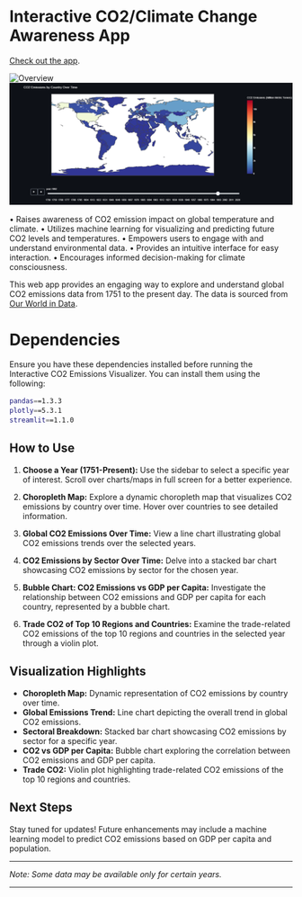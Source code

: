 # Interactive CO2/Climate Change Awareness App
[Check out the app](https://carbon.streamlit.app/).


![Overview]()
![Map](https://github.com/aianis/carbon-emissons-visualizer/blob/main/Files/maps.png)





• Raises awareness of CO2 emission impact on global temperature and climate.
• Utilizes machine learning for visualizing and predicting future CO2 levels and temperatures.
• Empowers users to engage with and understand environmental data.
• Provides an intuitive interface for easy interaction.
• Encourages informed decision-making for climate consciousness.

 This web app provides an engaging way to explore and understand global CO2 emissions data from 1751 to the present day. The data is sourced from [Our World in Data](https://ourworldindata.org/co2-and-other-greenhouse-gas-emissions).

# Dependencies
Ensure you have these dependencies installed before running the Interactive CO2 Emissions Visualizer. You can install them using the following:

```bash
pandas==1.3.3
plotly==5.3.1
streamlit==1.1.0
```

## How to Use

1. **Choose a Year (1751-Present):** Use the sidebar to select a specific year of interest. Scroll over charts/maps in full screen for a better experience.

2. **Choropleth Map:** Explore a dynamic choropleth map that visualizes CO2 emissions by country over time. Hover over countries to see detailed information.

3. **Global CO2 Emissions Over Time:** View a line chart illustrating global CO2 emissions trends over the selected years.

4. **CO2 Emissions by Sector Over Time:** Delve into a stacked bar chart showcasing CO2 emissions by sector for the chosen year.

5. **Bubble Chart: CO2 Emissions vs GDP per Capita:** Investigate the relationship between CO2 emissions and GDP per capita for each country, represented by a bubble chart.

6. **Trade CO2 of Top 10 Regions and Countries:** Examine the trade-related CO2 emissions of the top 10 regions and countries in the selected year through a violin plot.

## Visualization Highlights

- **Choropleth Map:** Dynamic representation of CO2 emissions by country over time.
- **Global Emissions Trend:** Line chart depicting the overall trend in global CO2 emissions.
- **Sectoral Breakdown:** Stacked bar chart showcasing CO2 emissions by sector for a specific year.
- **CO2 vs GDP per Capita:** Bubble chart exploring the correlation between CO2 emissions and GDP per capita.
- **Trade CO2:** Violin plot highlighting trade-related CO2 emissions of the top 10 regions and countries.

## Next Steps

Stay tuned for updates! Future enhancements may include a machine learning model to predict CO2 emissions based on GDP per capita and population.

****

*Note: Some data may be available only for certain years.*

---
